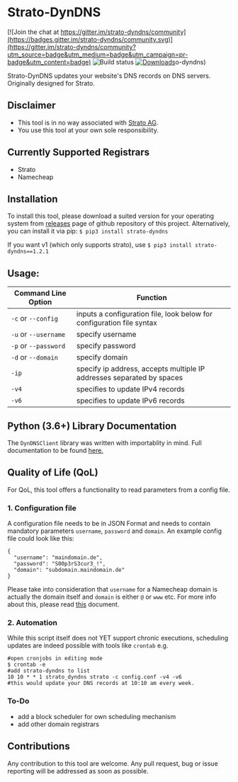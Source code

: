 # Strato-DynDNS

[![Join the chat at https://gitter.im/strato-dyndns/community](https://badges.gitter.im/strato-dyndns/community.svg)](https://gitter.im/strato-dyndns/community?utm_source=badge&utm_medium=badge&utm_campaign=pr-badge&utm_content=badge)
![Build status](https://github.com/regmibijay/strato-dyndns/actions/workflows/main.yml/badge.svg)
[![Downloads](https://static.pepy.tech/personalized-badge/strato-dyndns?period=total&units=international_system&left_color=black&right_color=green&left_text=Downloads)](https://pepy.tech/project/strato-dyndns)o-dyndns)


Strato-DynDNS updates your website's DNS records on DNS servers. Originally
designed for Strato. 

## Disclaimer

* This tool is in no way associated with [Strato AG](https://strato.de).
* You use this tool at your own sole responsibility.

## Currently Supported Registrars
- Strato
- Namecheap

## Installation

To install this tool, please download a suited version for your operating system from [releases](https://github.com/regmibijay/strato-dyndns/releases) page of github repository of this project. Alternatively, you can install it via pip:
```$ pip3 install strato-dyndns```

If you want v1 (which only supports strato), use ```$ pip3 install strato-dyndns==1.2.1```
## Usage:

Command Line Option | Function
------------ | -------------
```-c``` or ```--config```| inputs a configuration file, look below for configuration file syntax
```-u``` or ```--username``` | specify username
```-p``` or ```--password``` | specify password
```-d``` or ```--domain``` | specify domain
```-ip``` | specify ip address, accepts multiple IP addresses separated by spaces
```-v4``` | specifies to update IPv4 records
```-v6``` | specifies to update IPv6 records

## Python (3.6+) Library Documentation
The `DynDNSClient` library was written with importablity in mind. Full documentation to be found [here.](https://regdelivery.de/strato-dyndns)
 
## Quality of Life (QoL)
For QoL, this tool offers a functionality to read parameters from a config file.

### 1. Configuration file
A configuration file needs to be in JSON Format and needs to contain mandatory parameters ```username```, ```password``` and ```domain```.  An example config file could look like this:
```
{
  "username": "maindomain.de",
  "password": "S00p3rS3cur3_!",
  "domain": "subdomain.maindomain.de"
}
```
Please take into consideration that `username` for a Namecheap domain is actually the domain itself and `domain` is either  `@` or `www` etc. For more info about this, please read [this](https://www.namecheap.com/support/knowledgebase/article.aspx/29/11/how-to-dynamically-update-the-hosts-ip-with-an-http-request/) document.

### 2. Automation
While this script itself does not YET support chronic executions, scheduling updates are indeed possible with tools like ```crontab``` e.g.
```
#open cronjobs in editing mode
$ crontab -e  
#add strato-dyndns to list
10 10 * * 1 strato_dyndns strato -c config.conf -v4 -v6
#this would update your DNS records at 10:10 am every week.
```

### To-Do
- add a block scheduler for own scheduling mechanism
- add other domain registrars 

## Contributions
Any contribution to this tool are welcome. Any pull request, bug or issue reporting will be addressed as soon as possible.
